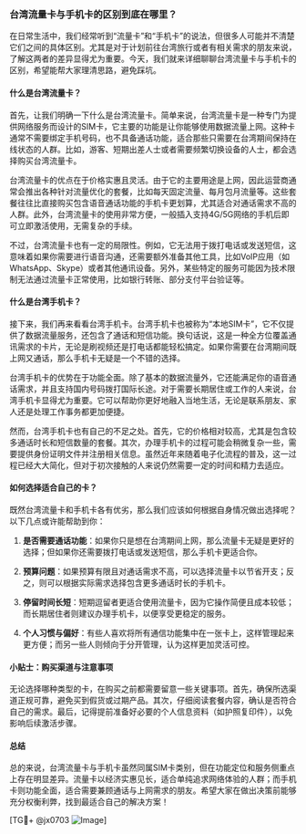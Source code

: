 ### 台湾流量卡与手机卡的区别到底在哪里？

在日常生活中，我们经常听到“流量卡”和“手机卡”的说法，但很多人可能并不清楚它们之间的具体区别。尤其是对于计划前往台湾旅行或者有相关需求的朋友来说，了解这两者的差异显得尤为重要。今天，我们就来详细聊聊台湾流量卡与手机卡的区别，希望能帮大家理清思路，避免踩坑。

#### 什么是台湾流量卡？

首先，让我们明确一下什么是台湾流量卡。简单来说，台湾流量卡是一种专门为提供网络服务而设计的SIM卡，它主要的功能是让你能够使用数据流量上网。这种卡通常不需要绑定手机号码，也不具备通话功能，适合那些只需要在台湾期间保持在线状态的人群。比如，游客、短期出差人士或者需要频繁切换设备的人士，都会选择购买台湾流量卡。

台湾流量卡的优点在于价格实惠且灵活。由于它的主要用途是上网，因此运营商通常会推出各种针对流量优化的套餐，比如每天固定流量、每月包月流量等。这些套餐往往比直接购买包含语音通话功能的手机卡更划算，尤其适合对通话需求不高的人群。此外，台湾流量卡的使用非常方便，一般插入支持4G/5G网络的手机后即可立即激活使用，无需复杂的手续。

不过，台湾流量卡也有一定的局限性。例如，它无法用于拨打电话或发送短信，这意味着如果你需要进行语音沟通，还需要额外准备其他工具，比如VoIP应用（如WhatsApp、Skype）或者其他通讯设备。另外，某些特定的服务可能因为技术限制无法通过流量卡正常使用，比如银行转账、部分支付平台验证等。

#### 什么是台湾手机卡？

接下来，我们再来看看台湾手机卡。台湾手机卡也被称为“本地SIM卡”，它不仅提供了数据流量服务，还包含了通话和短信功能。换句话说，这是一种全方位覆盖通讯需求的卡片，无论是刷视频还是打电话都能轻松搞定。如果你需要在台湾期间既上网又通话，那么手机卡无疑是一个不错的选择。

台湾手机卡的优势在于功能全面。除了基本的数据流量外，它还能满足你的语音通话需求，并且支持国内号码拨打国际长途。对于需要长期居住或工作的人来说，台湾手机卡显得尤为重要。它可以帮助你更好地融入当地生活，无论是联系朋友、家人还是处理工作事务都更加便捷。

然而，台湾手机卡也有自己的不足之处。首先，它的价格相对较高，尤其是包含较多通话时长和短信数量的套餐。其次，办理手机卡的过程可能会稍微复杂一些，需要提供身份证明文件并注册相关信息。虽然近年来随着电子化流程的普及，这一过程已经大大简化，但对于初次接触的人来说仍然需要一定的时间和精力去适应。

#### 如何选择适合自己的卡？

既然台湾流量卡和手机卡各有优劣，那么我们应该如何根据自身情况做出选择呢？以下几点或许能帮助到你：

1. **是否需要通话功能**：如果你只是想在台湾期间上网，那么流量卡无疑是更好的选择；但如果你还需要拨打电话或发送短信，那么手机卡更适合你。
   
2. **预算问题**：如果预算有限且对通话需求不高，可以选择流量卡以节省开支；反之，则可以根据实际需求选择包含更多通话时长的手机卡。

3. **停留时间长短**：短期逗留者更适合使用流量卡，因为它操作简便且成本较低；而长期居住者则建议办理手机卡，以便享受更稳定的服务。

4. **个人习惯与偏好**：有些人喜欢将所有通信功能集中在一张卡上，这样管理起来更方便；而另一些人则倾向于分开管理，认为这样更加灵活可控。

#### 小贴士：购买渠道与注意事项

无论选择哪种类型的卡，在购买之前都需要留意一些关键事项。首先，确保所选渠道正规可靠，避免买到假货或过期产品。其次，仔细阅读套餐内容，确认是否符合自己的需求。最后，记得提前准备好必要的个人信息资料（如护照复印件），以免影响后续激活步骤。

#### 总结

总的来说，台湾流量卡与手机卡虽然同属SIM卡类别，但在功能定位和服务侧重点上存在明显差异。流量卡以经济实惠见长，适合单纯追求网络体验的人群；而手机卡则功能全面，适合需要兼顾通话与上网需求的朋友。希望大家在做出决策前能够充分权衡利弊，找到最适合自己的解决方案！

[TG💪+ @jx0703 ![Image](https://github.com/user-attachments/assets/dbca1d08-cadb-493c-b0ec-ad6f7a83f270)]